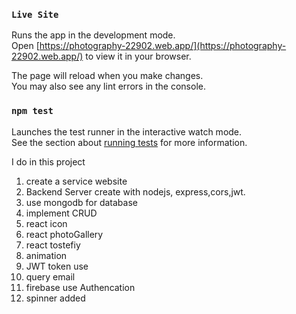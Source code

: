 

### `Live Site`

Runs the app in the development mode.\
Open [https://photography-22902.web.app/](https://photography-22902.web.app/) to view it in your browser.

The page will reload when you make changes.\
You may also see any lint errors in the console.

### `npm test`

Launches the test runner in the interactive watch mode.\
See the section about [running tests](https://facebook.github.io/create-react-app/docs/running-tests) for more information.



I do in this project

1. create a service website
2. Backend Server create with nodejs, express,cors,jwt.
3. use mongodb for database
4. implement CRUD 
5. react icon
6. react photoGallery
7. react tostefiy
8. animation
9. JWT token use
8. query email
9. firebase use Authencation
10. spinner added




